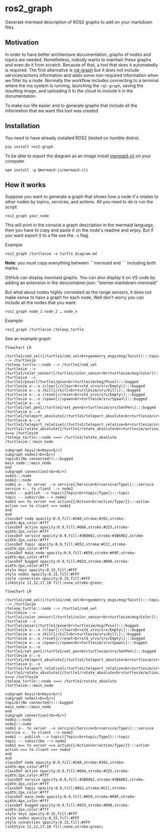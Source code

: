# ros2_graph
Generate mermaid description of ROS2 graphs to add on your markdown files.

## Motivation

In order to have better architecture documentation, graphs of nodes and topics are needed. Nonetheless, nobody wants to maintain these graphs and even do it from scratch.  Because of that, a tool that does it automatedly is required. The first alternative is [rqt-graph](http://wiki.ros.org/rqt_graph) but it does not include services/actions information and adds some non-required information when we filter by a node. Normally the workflow includes connecting to a terminal where the ros system is running, launching the `rqt-graph`, saving the resulting image, and uploading it to the cloud to include it in the documentation.

To make our life easier and to generate graphs that include all the information that we want this tool was created

## Installation
You need to have already installed ROS2 (tested on humble distro).

```
pip install ros2-graph
```

To be able to export the diagram as an image install [mermaid-cli](https://github.com/mermaid-js/mermaid-cli) on your computer

```
npm install -g @mermaid-js/mermaid-cli
```

## How it works
 Suppose you want to generate a graph that shows how a node it's relates to other nodes by topics, services, and actions. All you need to do is run the script:

```
ros2_graph your_node
```
This will print in the console a graph description in the mermaid language, then you have to copy and paste it on the node's readme and enjoy. But if you want export it to a file use the `-o` flag.

Example

```
ros2_graph /turtlesim -o turtle_diagram.md
```



**Note:** you must copy everything between *\`\`\`mermaid* and *\`\`\`* including both marks.

GitHub can display mermaid graphs. You can also display it on VS code by adding an extension in the devcontainer.json: "bierner.markdown-mermaid"

But what about nodes highly correlated as the range sensors, it does not make sense to have a graph for each node, Well don't worry you can include all the nodes that you want:

```
ros2_graph node_1 node_2 … node_n
```

Example:

```
ros2_graph /turtlesim /teleop_turtle
```


See an example graph:

```mermaid
flowchart LR

/turtle1/cmd_vel([/turtle1/cmd_vel<br>geometry_msgs/msg/Twist]):::topic --> /turtlesim
/teleop_turtle:::node --> /turtle1/cmd_vel
/turtlesim --> /turtle1/color_sensor([/turtle1/color_sensor<br>turtlesim/msg/Color]):::bugged
/turtlesim --> /turtle1/pose([/turtle1/pose<br>turtlesim/msg/Pose]):::bugged
/turtlesim o-.-o /clear[//clear<br>std_srvs/srv/Empty\]:::bugged
/turtlesim o-.-o /kill[//kill<br>turtlesim/srv/Kill\]:::bugged
/turtlesim o-.-o /reset[//reset<br>std_srvs/srv/Empty\]:::bugged
/turtlesim o-.-o /spawn[//spawn<br>turtlesim/srv/Spawn\]:::bugged
/turtlesim o-.-o /turtle1/set_pen[//turtle1/set_pen<br>turtlesim/srv/SetPen\]:::bugged
/turtlesim o-.-o /turtle1/teleport_absolute[//turtle1/teleport_absolute<br>turtlesim/srv/TeleportAbsolute\]:::bugged
/turtlesim o-.-o /turtle1/teleport_relative[//turtle1/teleport_relative<br>turtlesim/srv/TeleportRelative\]:::bugged
/turtle1/rotate_absolute{{/turtle1/rotate_absolute<br>turtlesim/action/RotateAbsolute}}:::action o==o /turtlesim
/teleop_turtle:::node <==> /turtle1/rotate_absolute
/turtlesim:::main_node

subgraph keys[<b>Keys<b/>]
subgraph nodes[<b><b/>]
topicb((No connected)):::bugged
main_node:::main_node
end
subgraph connection[<b><b/>]
node1:::node
node2:::node
node1 o-. to server .-o service[/Service<br>service/Type\]:::service
service <-. to client .-> node2
node1 -- publish --> topic([Topic<br>topic/Type]):::topic
topic -- subscribe --> node2
node1 o== to server ==o action{{/Action<br>action/Type/}}:::action
action <== to client ==> node2
end
end
classDef node opacity:0.9,fill:#2A0,stroke:#391,stroke-width:4px,color:#fff
classDef action opacity:0.9,fill:#66A,stroke:#225,stroke-width:2px,color:#fff
classDef service opacity:0.9,fill:#3B8062,stroke:#3B6062,stroke-width:2px,color:#fff
classDef topic opacity:0.9,fill:#852,stroke:#CCC,stroke-width:2px,color:#fff
classDef main_node opacity:0.9,fill:#059,stroke:#09F,stroke-width:4px,color:#fff
classDef bugged opacity:0.9,fill:#933,stroke:#800,stroke-width:2px,color:#fff
style keys opacity:0.15,fill:#FFF
style nodes opacity:0.15,fill:#FFF
style connection opacity:0.15,fill:#FFF
linkStyle 11,12,17,18 fill:none,stroke:green;
```

```
flowchart LR

/turtle1/cmd_vel([/turtle1/cmd_vel<br>geometry_msgs/msg/Twist]):::topic --> /turtlesim
/teleop_turtle:::node --> /turtle1/cmd_vel
/turtlesim --> /turtle1/color_sensor([/turtle1/color_sensor<br>turtlesim/msg/Color]):::bugged
/turtlesim --> /turtle1/pose([/turtle1/pose<br>turtlesim/msg/Pose]):::bugged
/turtlesim o-.-o /clear[//clear<br>std_srvs/srv/Empty\]:::bugged
/turtlesim o-.-o /kill[//kill<br>turtlesim/srv/Kill\]:::bugged
/turtlesim o-.-o /reset[//reset<br>std_srvs/srv/Empty\]:::bugged
/turtlesim o-.-o /spawn[//spawn<br>turtlesim/srv/Spawn\]:::bugged
/turtlesim o-.-o /turtle1/set_pen[//turtle1/set_pen<br>turtlesim/srv/SetPen\]:::bugged
/turtlesim o-.-o /turtle1/teleport_absolute[//turtle1/teleport_absolute<br>turtlesim/srv/TeleportAbsolute\]:::bugged
/turtlesim o-.-o /turtle1/teleport_relative[//turtle1/teleport_relative<br>turtlesim/srv/TeleportRelative\]:::bugged
/turtle1/rotate_absolute{{/turtle1/rotate_absolute<br>turtlesim/action/RotateAbsolute}}:::action o==o /turtlesim
/teleop_turtle:::node <==> /turtle1/rotate_absolute
/turtlesim:::main_node

subgraph keys[<b>Keys<b/>]
subgraph nodes[<b><b/>]
topicb((No connected)):::bugged
main_node:::main_node
end
subgraph connection[<b><b/>]
node1:::node
node2:::node
node1 o-. to server .-o service[/Service<br>service/Type\]:::service
service <-. to client .-> node2
node1 -- publish --> topic([Topic<br>topic/Type]):::topic
topic -- subscribe --> node2
node1 o== to server ==o action{{/Action<br>action/Type/}}:::action
action <== to client ==> node2
end
end
classDef node opacity:0.9,fill:#2A0,stroke:#391,stroke-width:4px,color:#fff
classDef action opacity:0.9,fill:#66A,stroke:#225,stroke-width:2px,color:#fff
classDef service opacity:0.9,fill:#3B8062,stroke:#3B6062,stroke-width:2px,color:#fff
classDef topic opacity:0.9,fill:#852,stroke:#CCC,stroke-width:2px,color:#fff
classDef main_node opacity:0.9,fill:#059,stroke:#09F,stroke-width:4px,color:#fff
classDef bugged opacity:0.9,fill:#933,stroke:#800,stroke-width:2px,color:#fff
style keys opacity:0.15,fill:#FFF
style nodes opacity:0.15,fill:#FFF
style connection opacity:0.15,fill:#FFF
linkStyle 11,12,17,18 fill:none,stroke:green;
```
